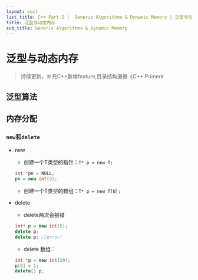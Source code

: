 ```yaml
---
layout: post
list_title: C++ Part 2 |  Generic Algorithms & Dynamic Memory | 泛型与动态内存
title: 泛型与动态内存
sub_title: Generic Algorithms & Dynamic Memory
---
```


# 泛型与动态内存 

> 持续更新，补充C++新增feature,目录结构遵循《C++ Primer》

## 泛型算法

## 内存分配

### `new`和`delete`

- new

  - 创建一个T类型的指针：`T* p = new T;`

  ```c++
  int *pn = NULL;
  pn = new int(5);
  ```

  - 创建一个T类型的数组：`T* p = new T[N];`

- delete

  - delete两次会报错

  ```c++
  int* p = new int(5);
  delete p;
  delete p; //error!
  ```

  - delete 数组：

  ```c++
  int *p = new int[20];
  p[0] = 1;
  delete[] p;
  ```

### 
